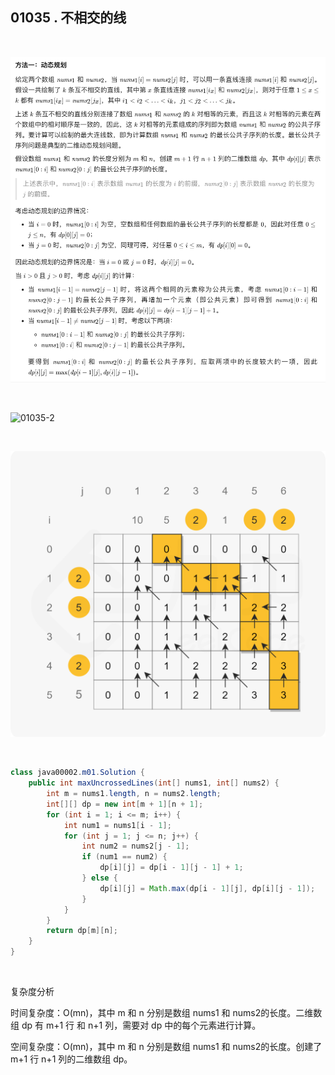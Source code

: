 ## 01035 . 不相交的线

&nbsp;

![01035-1](01035-1.png)

&nbsp;

![01035-2](/Users/alton/Documents/profile/notebook/Java/algorithm-leetcode/Q01001-Q01100/01035-Uncrossed-Lines/01035-2.png)

&nbsp;

![fig1](1.png)

&nbsp;

```java
class java00002.m01.Solution {
    public int maxUncrossedLines(int[] nums1, int[] nums2) {
        int m = nums1.length, n = nums2.length;
        int[][] dp = new int[m + 1][n + 1];
        for (int i = 1; i <= m; i++) {
            int num1 = nums1[i - 1];
            for (int j = 1; j <= n; j++) {
                int num2 = nums2[j - 1];
                if (num1 == num2) {
                    dp[i][j] = dp[i - 1][j - 1] + 1;
                } else {
                    dp[i][j] = Math.max(dp[i - 1][j], dp[i][j - 1]);
                }
            }
        }
        return dp[m][n];
    }
}
```

&nbsp;

复杂度分析

时间复杂度：O(mn)，其中 m 和 n 分别是数组 nums1 和 nums2的长度。二维数组 dp 有 m+1 行 和 n+1 列，需要对 dp 中的每个元素进行计算。

空间复杂度：O(mn)，其中 m 和 n 分别是数组 nums1 和 nums2的长度。创建了 m+1 行 n+1 列的二维数组 dp。